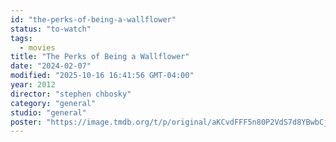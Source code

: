 ```yaml
---
id: "the-perks-of-being-a-wallflower"
status: "to-watch"
tags:
  - movies
title: "The Perks of Being a Wallflower"
date: "2024-02-07"
modified: "2025-10-16 16:41:56 GMT-04:00"
year: 2012
director: "stephen chbosky"
category: "general"
studio: "general"
poster: "https://image.tmdb.org/t/p/original/aKCvdFFF5n80P2VdS7d8YBwbCjh.jpg"
---
```

